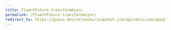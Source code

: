 ```yaml
---
title: FluentFuture.transformAsync
permalink: /FluentFuture.transformAsync/
redirect_to: https://guava.dev/releases/snapshot-jre/api/docs/com/google/common/util/concurrent/FluentFuture.html#transformAsync-com.google.common.util.concurrent.AsyncFunction-java.util.concurrent.Executor-
---
```

